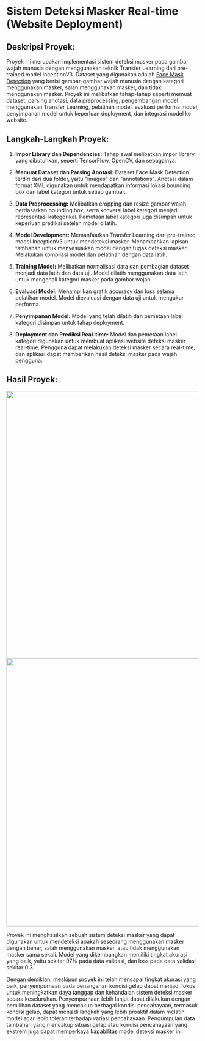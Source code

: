 # Sistem Deteksi Masker Real-time (Website Deployment)

## Deskripsi Proyek:

Proyek ini merupakan implementasi sistem deteksi masker pada gambar wajah manusia dengan menggunakan teknik Transfer Learning dari pre-trained model InceptionV3. Dataset yang digunakan adalah [Face Mask Detection](https://www.kaggle.com/datasets/andrewmvd/face-mask-detection) yang berisi gambar-gambar wajah manusia dengan kategori menggunakan masker, salah menggunakan masker, dan tidak menggunakan masker. Proyek ini melibatkan tahap-tahap seperti memuat dataset, parsing anotasi, data preprocessing, pengembangan model menggunakan Transfer Learning, pelatihan model, evaluasi performa model, penyimpanan model untuk keperluan deployment, dan integrasi model ke website.

## Langkah-Langkah Proyek:

1. **Impor Library dan Dependencies:** Tahap awal melibatkan impor library yang dibutuhkan, seperti TensorFlow, OpenCV, dan sebagainya.

2. **Memuat Dataset dan Parsing Anotasi:** Dataset Face Mask Detection terdiri dari dua folder, yaitu "images" dan "annotations". Anotasi dalam format XML digunakan untuk mendapatkan informasi lokasi bounding box dan label kategori untuk setiap gambar.

3. **Data Preprocessing:** Melibatkan cropping dan resize gambar wajah berdasarkan bounding box, serta konversi label kategori menjadi representasi kategorikal. Pemetaan label kategori juga disimpan untuk keperluan prediksi setelah model dilatih.

4. **Model Development:** Memanfaatkan Transfer Learning dari pre-trained model InceptionV3 untuk mendeteksi masker. Menambahkan lapisan tambahan untuk menyesuaikan model dengan tugas deteksi masker. Melakukan kompilasi model dan pelatihan dengan data latih.

5. **Training Model:** Melibatkan normalisasi data dan pembagian dataset menjadi data latih dan data uji. Model dilatih menggunakan data latih untuk mengenali kategori masker pada gambar wajah.

6. **Evaluasi Model:** Menampilkan grafik accuracy dan loss selama pelatihan model. Model dievaluasi dengan data uji untuk mengukur performa.

7. **Penyimpanan Model:** Model yang telah dilatih dan pemetaan label kategori disimpan untuk tahap deployment.

8. **Deployment dan Prediksi Real-time:** Model dan pemetaan label kategori digunakan untuk membuat aplikasi website deteksi masker real-time. Pengguna dapat melakukan deteksi masker secara real-time, dan aplikasi dapat memberikan hasil deteksi masker pada wajah pengguna.

## Hasil Proyek:

<p align="center">
  <img src="https://github.com/Arief-netizen/Portofolio-Proyek-DataScience-ML-AI/assets/56224972/afc03673-6e15-49f3-8d1c-ce536e3c58d7" width="700">
  <img src="https://github.com/Arief-netizen/Portofolio-Proyek-DataScience-ML-AI/assets/56224972/558ca468-d03b-406e-b4c6-3a4fc258df4a" width="700">
</p>

Proyek ini menghasilkan sebuah sistem deteksi masker yang dapat digunakan untuk mendeteksi apakah seseorang menggunakan masker dengan benar, salah menggunakan masker, atau tidak menggunakan masker sama sekali. Model yang dikembangkan memiliki tingkat akurasi yang baik, yaitu sekitar 97% pada data validasi, dan loss pada data validasi sekitar 0.3.

Dengan demikian, meskipun proyek ini telah mencapai tingkat akurasi yang baik, penyempurnaan pada penanganan kondisi gelap dapat menjadi fokus untuk meningkatkan daya tanggap dan kehandalan sistem deteksi masker secara keseluruhan.  Penyempurnaan lebih lanjut dapat dilakukan dengan pemilihan dataset yang mencakup berbagai kondisi pencahayaan, termasuk kondisi gelap, dapat menjadi langkah yang lebih proaktif dalam melatih model agar lebih toleran terhadap variasi pencahayaan. Pengumpulan data tambahan yang mencakup situasi gelap atau kondisi pencahayaan yang ekstrem juga dapat memperkaya kapabilitas model deteksi masker ini.
